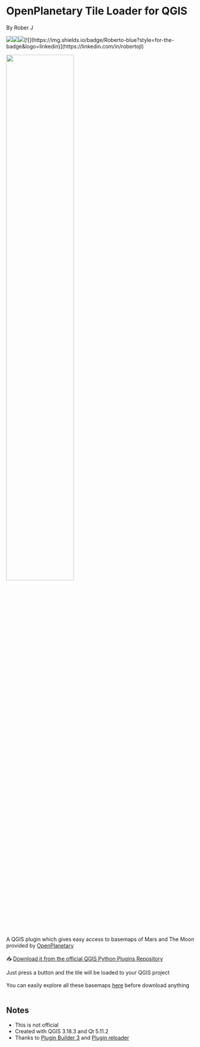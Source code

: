 # OpenPlanetary Tile Loader for QGIS

By Rober J

[![](https://img.shields.io/badge/Portfolio-black?style=for-the-badge&logo=github)](https://roberer.github.io)[![](https://img.shields.io/badge/Portfolio?style=for-the-badge&logo=github)](https://roberer.github.io)[![](https://img.shields.io/badge/@roberer_-white?style=for-the-badge&labelColor=blue&logo=Twitter&logoColor=white)](https://twitter.com/roberer_)[![](https://img.shields.io/badge/Roberto-blue?style=for-the-badge&logo=linkedin)](https://linkedin.com/in/robertojl)

<img src="https://lh3.googleusercontent.com/pw/AL9nZEUXE-jdw6I0s2-O62BrTvHdRrhg-6WAycfk6hXfg8A0h4JU5Oc7VqMDZinLvOnEClasx0SfBoIWSPzfKRhqMoFzxJXkzy5wPUz6yms4yjNQ3BGN3NVT8RCuJM6pfEa-aH_eXY1OsHt1jRkXNYa7osTj=w965-h542-no?authuser=1" width=60% height=60% >

A QGIS plugin which gives easy access to basemaps of Mars and The Moon provided by <a href="https://www.openplanetary.org/">OpenPlanetary</a><br><br>
📥 <a href="https://plugins.qgis.org/plugins/optileloader/">Download it from the official QGIS Python Plugins Repository</a>

Just press a button and the tile will be loaded to your QGIS project<br><br>
You can easily explore all these basemaps <a href="https://roberer.github.io/pages/mars-moon-explorer">here</a> before download anything<br><br>


## Notes
* This is not official
* Created with QGIS 3.18.3 and Qt 5.11.2
* Thanks to <a href="https://plugins.qgis.org/plugins/pluginbuilder3/">Plugin Builder 3</a> and <a href="https://plugins.qgis.org/plugins/plugin_reloader/">Plugin reloader</a>

